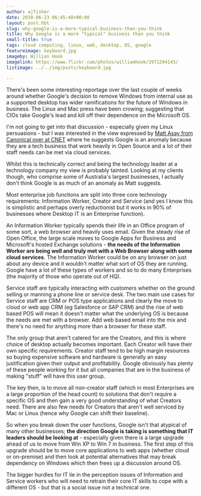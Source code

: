 ```yaml
---
author: ajfisher
date: 2010-06-23 06:45:48+00:00
layout: post.hbt
slug: why-google-is-a-more-typical-business-than-you-think
title: Why Google is a more "typical" business than you think
small-title: true
tags: cloud computing, linux, web, desktop, OS, google
featureimage: keyboard.jpg
imageby: Willian Hook
imagelink: https://www.flickr.com/photos/williamhook/2971294143/
listimage: ../../img/posts/keyboard.jpg

---
```


There's been some interesting reportage over the last couple of weeks around whether Google's decision to remove Windows from internal use as a supported desktop has wider ramifications for the future of Windows in business. The Linux and Mac press have been crowing; suggesting that CIOs take Google's lead and kill off their dependence on the Microsoft OS.

I'm not going to get into that discussion - especially given my Linux persuasions - but I was interested in the view expressed by [Matt Asay from Canonical over at CNET](http://news.cnet.com/8301-13505_3-20006539-16.html) where he suggests Google is an anomaly because they are a tech business that work heavily in Open Source and a lot of their staff needs can be met via cloud services.

Whilst this is technically correct and being the technology leader at a technology company my view is probably tainted. Looking at my clients though, who comprise some of Australia's largest businesses, I actually don't think Google is as much of an anomaly as Matt suggests.

Most enterprise job functions are split into three core technology requirements: Information Worker, Creator and Service (and yes I know this is simplistic and perhaps overly reductionist but it works in 90% of businesses where Desktop IT is an Enterprise function).

An Information Worker typically spends their life in an Office program of some sort, a web browser and heavily uses email. Given the steady rise of Open Office, the large scale moves to Google Apps for Business and Microsoft's hosted Exchange solutions - <b>the needs of the Information Worker are being well and truly met with a Web Browser along with some cloud services</b>. The Information Worker could be on any browser on just about any device and it wouldn't matter what sort of OS they are running. Google have a lot of these types of workers and so to do many Enterprises (the majority of those who operate out of HQ).

Service staff are typically interacting with customers whether on the ground selling or manning a phone line or service desk. The two main use cases for Service staff are CRM or POS type applications and clearly the move to cloud or web app CRM (eg Salesforce or SAP CRM) and the rise of web based POS will mean it doesn't matter what the underlying OS is because the needs are met with a browser. Add web based email into the mix and there's no need for anything more than a browser for these staff.

The only group that aren't catered for are the Creators, and this is where choice of desktop actually becomes important. Each Creator will have their own specific requirements. Creator staff tend to be high margin resources so buying expensive software and hardware is generally an easy justification given their output and profitability. Google obviously has plenty of these people working for it but all companies that are in the business of making "stuff" will have this user group.

The key then, is to move all non-creator staff (which in most Enterprises are a large proportion of the head count) to solutions that don't require a specific OS and then gain a very good understanding of what Creators need. There are also few needs for Creators that aren't well serviced by Mac or Linux (hence why Google can shift their baseline).

So when you break down the user functions, Google isn't that atypical of many other businesses; <b>the direction Google is taking is something that IT leaders should be looking at</b> - especially given there is a large upgrade ahead of us to move from Win XP to Win 7 in business. The first step of this upgrade should be to move core applications to web apps (whether cloud or on-premise) and then look at potential alternatives that may break dependency on Windows which then frees up a discussion around OS.

The bigger hurdles for IT lie in the perception issues of Information and Service workers who will need to retrain their core IT skills to cope with a different OS - but that is a social issue not a technical one.
